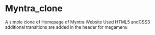 # Myntra_clone
A simple clone of Homepage of Myntra Website
Used HTML5 andCSS3 
additional transitions are added in the header for megamenu
